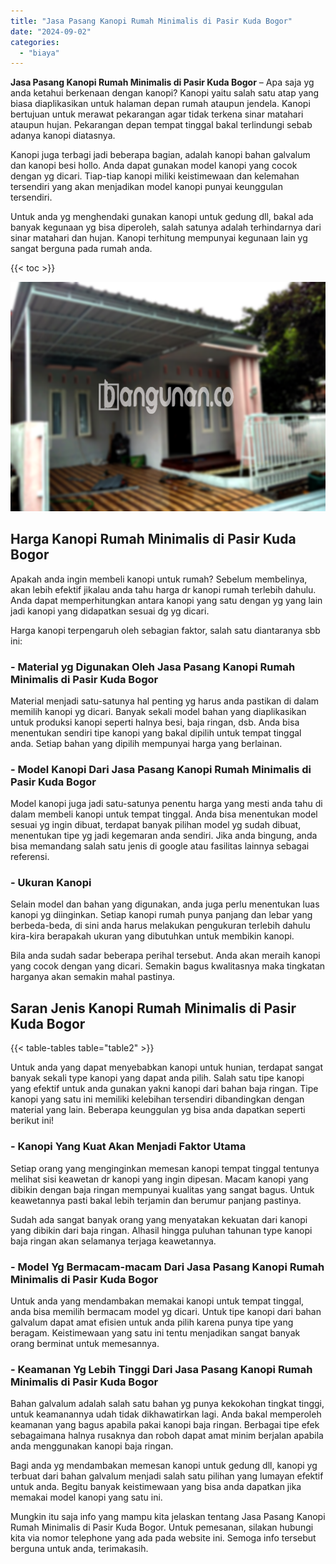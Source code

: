 ```yaml
---
title: "Jasa Pasang Kanopi Rumah Minimalis di Pasir Kuda Bogor"
date: "2024-09-02"
categories: 
  - "biaya"
---
```


**Jasa Pasang Kanopi Rumah Minimalis di Pasir Kuda Bogor** – Apa saja yg anda ketahui berkenaan dengan kanopi? Kanopi yaitu salah satu atap yang biasa diaplikasikan untuk halaman depan rumah ataupun jendela. Kanopi bertujuan untuk merawat pekarangan agar tidak terkena sinar matahari ataupun hujan. Pekarangan depan tempat tinggal bakal terlindungi sebab adanya kanopi diatasnya.

Kanopi juga terbagi jadi beberapa bagian, adalah kanopi bahan galvalum dan kanopi besi hollo. Anda dapat gunakan model kanopi yang cocok dengan yg dicari. Tiap-tiap kanopi miliki keistimewaan dan kelemahan tersendiri yang akan menjadikan model kanopi punyai keunggulan tersendiri.

Untuk anda yg menghendaki gunakan kanopi untuk gedung dll, bakal ada banyak kegunaan yg bisa diperoleh, salah satunya adalah terhindarnya dari sinar matahari dan hujan. Kanopi terhitung mempunyai kegunaan lain yg sangat berguna pada rumah anda.

{{< toc >}}

![Jasa Pasang Kanopi Rumah Minimalis di Pasir Kuda Bogor](/images/harga-kanopi-minimalis-45.png)

## Harga Kanopi Rumah Minimalis di Pasir Kuda Bogor

Apakah anda ingin membeli kanopi untuk rumah? Sebelum membelinya, akan lebih efektif jikalau anda tahu harga dr kanopi rumah terlebih dahulu. Anda dapat memperhitungkan antara kanopi yang satu dengan yg yang lain jadi kanopi yang didapatkan sesuai dg yg dicari.

Harga kanopi terpengaruh oleh sebagian faktor, salah satu diantaranya sbb ini:

### \- Material yg Digunakan Oleh Jasa Pasang Kanopi Rumah Minimalis di Pasir Kuda Bogor

Material menjadi satu-satunya hal penting yg harus anda pastikan di dalam memilih kanopi yg dicari. Banyak sekali model bahan yang diaplikasikan untuk produksi kanopi seperti halnya besi, baja ringan, dsb. Anda bisa menentukan sendiri tipe kanopi yang bakal dipilih untuk tempat tinggal anda. Setiap bahan yang dipilih mempunyai harga yang berlainan.

### \- Model Kanopi Dari Jasa Pasang Kanopi Rumah Minimalis di Pasir Kuda Bogor

Model kanopi juga jadi satu-satunya penentu harga yang mesti anda tahu di dalam membeli kanopi untuk tempat tinggal. Anda bisa menentukan model sesuai yg ingin dibuat, terdapat banyak pilihan model yg sudah dibuat, menentukan tipe yg jadi kegemaran anda sendiri. Jika anda bingung, anda bisa memandang salah satu jenis di google atau fasilitas lainnya sebagai referensi.

### \- Ukuran Kanopi

Selain model dan bahan yang digunakan, anda juga perlu menentukan luas kanopi yg diinginkan. Setiap kanopi rumah punya panjang dan lebar yang berbeda-beda, di sini anda harus melakukan pengukuran terlebih dahulu kira-kira berapakah ukuran yang dibutuhkan untuk membikin kanopi.

Bila anda sudah sadar beberapa perihal tersebut. Anda akan meraih kanopi yang cocok dengan yang dicari. Semakin bagus kwalitasnya maka tingkatan harganya akan semakin mahal pastinya.

## Saran Jenis Kanopi Rumah Minimalis di Pasir Kuda Bogor

{{< table-tables table="table2" >}}

Untuk anda yang dapat menyebabkan kanopi untuk hunian, terdapat sangat banyak sekali type kanopi yang dapat anda pilih. Salah satu tipe kanopi yang efektif untuk anda gunakan yakni kanopi dari bahan baja ringan. Tipe kanopi yang satu ini memiliki kelebihan tersendiri dibandingkan dengan material yang lain. Beberapa keunggulan yg bisa anda dapatkan seperti berikut ini!

### \- Kanopi Yang Kuat Akan Menjadi Faktor Utama

Setiap orang yang menginginkan memesan kanopi tempat tinggal tentunya melihat sisi keawetan dr kanopi yang ingin dipesan. Macam kanopi yang dibikin dengan baja ringan mempunyai kualitas yang sangat bagus. Untuk keawetannya pasti bakal lebih terjamin dan berumur panjang pastinya.

Sudah ada sangat banyak orang yang menyatakan kekuatan dari kanopi yang dibikin dari baja ringan. Alhasil hingga puluhan tahunan type kanopi baja ringan akan selamanya terjaga keawetannya.

### \- Model Yg Bermacam-macam Dari Jasa Pasang Kanopi Rumah Minimalis di Pasir Kuda Bogor

Untuk anda yang mendambakan memakai kanopi untuk tempat tinggal, anda bisa memilih bermacam model yg dicari. Untuk tipe kanopi dari bahan galvalum dapat amat efisien untuk anda pilih karena punya tipe yang beragam. Keistimewaan yang satu ini tentu menjadikan sangat banyak orang berminat untuk memesannya.

### \- Keamanan Yg Lebih Tinggi Dari Jasa Pasang Kanopi Rumah Minimalis di Pasir Kuda Bogor

Bahan galvalum adalah salah satu bahan yg punya kekokohan tingkat tinggi, untuk keamanannya udah tidak dikhawatirkan lagi. Anda bakal memperoleh keamanan yang bagus apabila pakai kanopi baja ringan. Berbagai tipe efek sebagaimana halnya rusaknya dan roboh dapat amat minim berjalan apabila anda menggunakan kanopi baja ringan.

Bagi anda yg mendambakan memesan kanopi untuk gedung dll, kanopi yg terbuat dari bahan galvalum menjadi salah satu pilihan yang lumayan efektif untuk anda. Begitu banyak keistimewaan yang bisa anda dapatkan jika memakai model kanopi yang satu ini.

Mungkin itu saja info yang mampu kita jelaskan tentang Jasa Pasang Kanopi Rumah Minimalis di Pasir Kuda Bogor. Untuk pemesanan, silakan hubungi kita via nomor telephone yang ada pada website ini. Semoga info tersebut berguna untuk anda, terimakasih.
